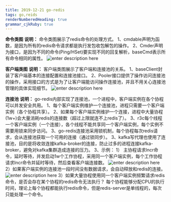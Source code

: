 ```yaml
---
title: 2019-12-21 go-redis 
tags: go,reids
renderNumberedHeading: true
grammar_cjkRuby: true
---
```



**命令类图**
**说明：** 命令类图展示了redis命令的处理方式。
1、cmdable声明为函数，是因为所有的redis命令请求都是执行发包收包解包的操作。
2、Cmder声明为接口，是因为不同的命令(Ping/HSet)要实现不同的回复解析，baseCmd表示所有命令相同的属性。
 ![enter description here](./images/1576983804976.png)
 
 **客户端类图**
 **说明：** 客户端类图展示了客户端和连接池的关系。
 1、baseClient封装了客户端基本的连接配置和连接池接口。
 2、Pooler接口提供了操作访问连接池的操作，采用接口的方式是为了让客户端能访问操作连接池，并且不用关心连接池管理的具体实现细节。
 ![enter description here](./images/1577010897515.png)
 
 **连接池**
 **说明：** go-redis内部实现了连接池，一个进程中，客户端实例在各个协程可以并发安全共用。
 1、每个客户端实例维护一个连接池，进程只需要一个客户端实例（各个协程共享）。
 2、如果每个客户端实例维护一个连接，进程中大量协程(1w+)会大量消耗redis的连接数（超过上限就连不上redis了）。
 3、r3c每个线程一个客户端实例（一个连接），各个线程不能共享同一个客户端实例，每个实例不需要用锁来同步访问。
 3、go-redis连接池采用锁机制，每个协程每次redis请求，会从连接池获取一个可用的连接（通过锁同步）。
 3、kafka写代理也使用了连接池，目的是将收敛连接kafka-broker的连接，防止过多的进程连接kafka-broker，避免对kafka集群造成连接的压力。
 3、示例： 
 1） 主协程请求Incr命令，延时等待，并发启动1w个工作协程，采用同一个客户端实例，每个工作协程请求Incr命令并延时等待，然后查看客户端连接数。
 ![enter description here](./images/1576989745456.png)
 2）如果客户端实例的连接池一段时间没有数据请求，会自动释放和redis的连接。
 ![enter description here](./images/1576990237001.png)
 3）如果大量协程使用同一个客户端实例频繁请求redis命令，是否会存在某个协程的redis命令无法执行？
 每个协程能够分配CPU的执行时间，理论上每个协程都能执行redis命令，但是redis-server是单线程的，每次只能处理一个命令。


